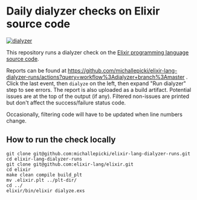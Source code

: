 # Daily dialyzer checks on Elixir source code

[![dialyzer](https://github.com/michallepicki/elixir-lang-dialyzer-runs/workflows/dialyzer/badge.svg?branch=master)](https://github.com/michallepicki/elixir-lang-dialyzer-runs/actions?query=workflow%3Adialyzer+branch%3Amaster)

This repository runs a dialyzer check on the [Elixir programming language source code](https://github.com/elixir-lang/elixir).

Reports can be found at https://github.com/michallepicki/elixir-lang-dialyzer-runs/actions?query=workflow%3Adialyzer+branch%3Amaster . Click the last event, then `dialyze` on the left, then expand "Run dialyzer" step to see errors. The report is also uploaded as a build artifact. Potential issues are at the top of the output (if any). Filtered non-issues are printed but don't affect the success/failure status code.

Occasionally, filtering code will have to be updated when line numbers change.

## How to run the check locally

```
git clone git@github.com:michallepicki/elixir-lang-dialyzer-runs.git
cd elixir-lang-dialyzer-runs
git clone git@github.com:elixir-lang/elixir.git
cd elixir
make clean compile build_plt
mv .elixir.plt ../plt-dir/
cd ../
elixir/bin/elixir dialyze.exs
```